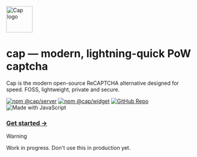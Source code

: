 <img alt="Cap logo" src="https://cap.tiagorangel.com/logo.png" width="70">

# cap — modern, lightning-quick PoW captcha   
Cap is the modern open-source ReCAPTCHA alternative designed for speed. FOSS, lightweight, private and secure.


[![npm @cap/server](https://img.shields.io/badge/npm-%40cap%2Fserver-CB0200?logo=npm)](https://www.npmjs.com/package/@cap.js/server) [![npm @cap/widget](https://img.shields.io/badge/npm-%40cap%2Fwidget-CB0200?logo=npm)](https://www.npmjs.com/package/@cap.js/widget) [![GitHub Repo](https://img.shields.io/badge/GitHub-tiagorangel1%2Fcap-4078c0?logo=github&color=%234078c0)](https://github.com/tiagorangel1/cap) ![Made with JavaScript](https://img.shields.io/badge/Made_with-JavaScript-EFDB50?logo=javascript&color=%23EFDB50)

### [Get started →](https://cap.tiagorangel.com/guide)

> [!WARNING]
> Work in progress. Don't use this in production yet.